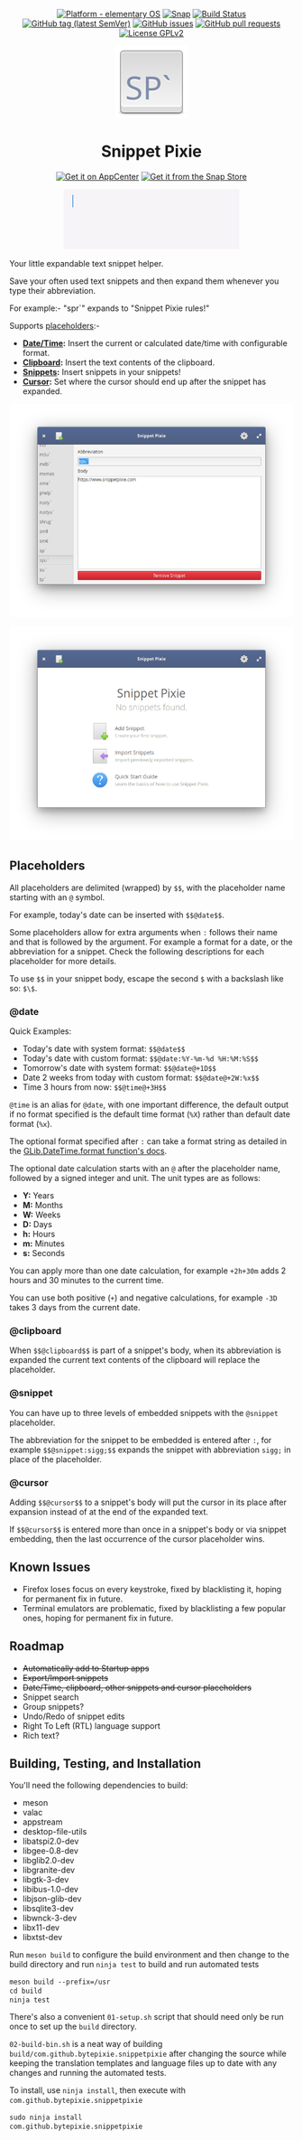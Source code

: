 <p align="center">
    <a href="https://appcenter.elementary.io/com.github.bytepixie.snippetpixie"><img src="https://img.shields.io/badge/platform-elementary-64BAFF.svg?logo=elementary&style=flat&logoColor=white"alt="Platform - elementary OS"></a> <a href="https://snapcraft.io/snippetpixie"><img alt="Snap" src="https://snapcraft.io/snippetpixie/badge.svg" /></a> <a href="https://travis-ci.com/bytepixie/snippetpixie"><img src="https://travis-ci.com/bytepixie/snippetpixie.svg?branch=master" alt="Build Status"></a> <a href="https://github.com/bytepixie/snippetpixie/releases"><img src="https://img.shields.io/github/tag/bytepixie/snippetpixie.svg" alt="GitHub tag (latest SemVer)"></a> <a href="https://github.com/bytepixie/snippetpixie/issues"><img src="https://img.shields.io/github/issues/bytepixie/snippetpixie.svg" alt="GitHub issues"></a> <a href="https://github.com/bytepixie/snippetpixie/pulls"><img src="https://img.shields.io/github/issues-pr/bytepixie/snippetpixie.svg" alt="GitHub pull requests"></a> <a href="https://github.com/bytepixie/snippetpixie/blob/develop/LICENSE"><img src="https://img.shields.io/github/license/bytepixie/snippetpixie.svg" alt="License GPLv2"></a>
</p>

<p align="center">
    <img src="data/icons/128/com.github.bytepixie.snippetpixie.svg" alt="Icon" width="128" height="128" />
</p>
<h1 align="center">Snippet Pixie</h1>
<p align="center">
    <a href="https://appcenter.elementary.io/com.github.bytepixie.snippetpixie"><img src="https://appcenter.elementary.io/badge.svg?new" alt="Get it on AppCenter" /></a>
    <a href="https://snapcraft.io/snippetpixie"><img alt="Get it from the Snap Store" src="https://snapcraft.io/static/images/badges/en/snap-store-black.svg" /></a>
</p>
<p align="center">
    <img src="data/snippetpixiedemo.gif" alt="Demo" />
</p>

Your little expandable text snippet helper.

Save your often used text snippets and then expand them whenever you type their abbreviation.

For example:- "spr`" expands to "Snippet Pixie rules!"

Supports [placeholders](#placeholders):-

* **[Date/Time](#date):** Insert the current or calculated date/time with configurable format.
* **[Clipboard](#clipboard):** Insert the text contents of the clipboard.
* **[Snippets](#snippet):** Insert snippets in your snippets!
* **[Cursor](#cursor):** Set where the cursor should end up after the snippet has expanded.

![Snippet Pixie Edit Screen](data/screenshot.png?raw=true)

![Snippet Pixie Welcome Screen](data/screenshot-2.png?raw=true)

## Placeholders

All placeholders are delimited (wrapped) by `$$`, with the placeholder name starting with an `@` symbol.

For example, today's date can be inserted with `$$@date$$`.

Some placeholders allow for extra arguments when `:` follows their name and that is followed by the argument. For example a format for a date, or the abbreviation for a snippet. Check the following descriptions for each placeholder for more details.

To use `$$` in your snippet body, escape the second `$` with a backslash like so: `$\$`.

### @date

Quick Examples:

* Today's date with system format: `$$@date$$`
* Today's date with custom format: `$$@date:%Y-%m-%d %H:%M:%S$$`
* Tomorrow's date with system format: `$$@date@+1D$$`
* Date 2 weeks from today with custom format: `$$@date@+2W:%x$$`
* Time 3 hours from now: `$$@time@+3H$$`

`@time` is an alias for `@date`, with one important difference, the default output if no format specified is the default time format (`%X`) rather than default date format (`%x`).

The optional format specified after `:` can take a format string as detailed in the [GLib.DateTime.format function's docs](https://valadoc.org/glib-2.0/GLib.DateTime.format.html).

The optional date calculation starts with an `@` after the placeholder name, followed by a signed integer and unit. The unit types are as follows:

* **Y:** Years
* **M:** Months
* **W:** Weeks
* **D:** Days
* **h:** Hours
* **m:** Minutes
* **s:** Seconds

You can apply more than one date calculation, for example `+2h+30m` adds 2 hours and 30 minutes to the current time.

You can use both positive (`+`) and negative calculations, for example `-3D` takes 3 days from the current date.

### @clipboard

When `$$@clipboard$$` is part of a snippet's body, when its abbreviation is expanded the current text contents of the clipboard will replace the placeholder.

### @snippet

You can have up to three levels of embedded snippets with the `@snippet` placeholder.

The abbreviation for the snippet to be embedded is entered after `:`, for example `$$@snippet:sigg;$$` expands the snippet with abbreviation `sigg;` in place of the placeholder.

### @cursor

Adding `$$@cursor$$` to a snippet's body will put the cursor in its place after expansion instead of at the end of the expanded text.

If `$$@cursor$$` is entered more than once in a snippet's body or via snippet embedding, then the last occurrence of the cursor placeholder wins.

## Known Issues

* Firefox loses focus on every keystroke, fixed by blacklisting it, hoping for permanent fix in future.
* Terminal emulators are problematic, fixed by blacklisting a few popular ones, hoping for permanent fix in future.

## Roadmap

* ~~Automatically add to Startup apps~~
* ~~Export/Import snippets~~
* ~~Date/Time, clipboard, other snippets and cursor placeholders~~
* Snippet search
* Group snippets?
* Undo/Redo of snippet edits
* Right To Left (RTL) language support
* Rich text?

## Building, Testing, and Installation

You'll need the following dependencies to build:
* meson
* valac
* appstream
* desktop-file-utils
* libatspi2.0-dev
* libgee-0.8-dev
* libglib2.0-dev
* libgranite-dev
* libgtk-3-dev
* libibus-1.0-dev
* libjson-glib-dev
* libsqlite3-dev
* libwnck-3-dev
* libx11-dev
* libxtst-dev

Run `meson build` to configure the build environment and then change to the build directory and run `ninja test` to build and run automated tests

    meson build --prefix=/usr 
    cd build
    ninja test

There's also a convenient `01-setup.sh` script that should need only be run once to set up the `build` directory.

`02-build-bin.sh` is a neat way of building `build/com.github.bytepixie.snippetpixie` after changing the source while keeping the translation templates and language files up to date with any changes and running the automated tests.

To install, use `ninja install`, then execute with `com.github.bytepixie.snippetpixie`

    sudo ninja install
    com.github.bytepixie.snippetpixie
